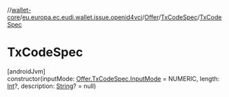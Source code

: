 //[wallet-core](../../../../index.md)/[eu.europa.ec.eudi.wallet.issue.openid4vci](../../index.md)/[Offer](../index.md)/[TxCodeSpec](index.md)/[TxCodeSpec](-tx-code-spec.md)

# TxCodeSpec

[androidJvm]\
constructor(inputMode: [Offer.TxCodeSpec.InputMode](-input-mode/index.md) = NUMERIC, length: [Int](https://kotlinlang.org/api/latest/jvm/stdlib/kotlin/-int/index.html)?, description: [String](https://kotlinlang.org/api/latest/jvm/stdlib/kotlin/-string/index.html)? = null)
